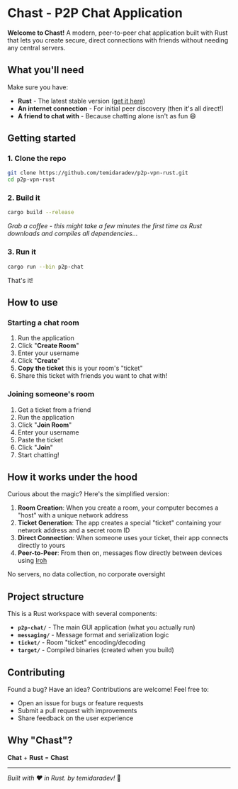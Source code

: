 # Chast - P2P Chat Application

**Welcome to Chast!** A modern, peer-to-peer chat application built with Rust that lets you create secure, direct connections with friends without needing any central servers.

## What you'll need

Make sure you have:

- **Rust** - The latest stable version ([get it here](https://www.rust-lang.org/))
- **An internet connection** - For initial peer discovery (then it's all direct!)
- **A friend to chat with** - Because chatting alone isn't as fun 😄

## Getting started

### 1. Clone the repo

```bash
git clone https://github.com/temidaradev/p2p-vpn-rust.git
cd p2p-vpn-rust
```

### 2. Build it

```bash
cargo build --release
```

_Grab a coffee - this might take a few minutes the first time as Rust downloads and compiles all dependencies..._

### 3. Run it

```bash
cargo run --bin p2p-chat
```

That's it!

## How to use

### Starting a chat room

1. Run the application
2. Click "**Create Room**"
3. Enter your username
4. Click "**Create**"
5. **Copy the ticket** this is your room's "ticket"
6. Share this ticket with friends you want to chat with!

### Joining someone's room

1. Get a ticket from a friend
2. Run the application
3. Click "**Join Room**"
4. Enter your username
5. Paste the ticket
6. Click "**Join**"
7. Start chatting!

## How it works under the hood

Curious about the magic? Here's the simplified version:

1. **Room Creation**: When you create a room, your computer becomes a "host" with a unique network address
2. **Ticket Generation**: The app creates a special "ticket" containing your network address and a secret room ID
3. **Direct Connection**: When someone uses your ticket, their app connects directly to yours
4. **Peer-to-Peer**: From then on, messages flow directly between devices using [Iroh](https://iroh.computer/)

No servers, no data collection, no corporate oversight

## Project structure

This is a Rust workspace with several components:

- **`p2p-chat/`** - The main GUI application (what you actually run)
- **`messaging/`** - Message format and serialization logic
- **`ticket/`** - Room "ticket" encoding/decoding
- **`target/`** - Compiled binaries (created when you build)

## Contributing

Found a bug? Have an idea? Contributions are welcome! Feel free to:

- Open an issue for bugs or feature requests
- Submit a pull request with improvements
- Share feedback on the user experience

## Why "Chast"?

**Chat** + **Rust** = **Chast**

---

_Built with ❤️ in Rust. by temidaradev!_ 🦀
